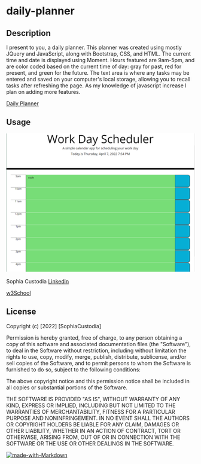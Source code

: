# daily-planner

## Description 

I present to you, a daily planner. This planner was created using mostly JQuery and JavaScript, along with Bootstrap, CSS, and HTML. The current time and date is displayed using Moment. Hours featured are 9am-5pm, and are color coded based on the current time of day: gray for past, red for present, and green for the future. The text area is where any tasks may be entered and saved on your computer's local storage, allowing you to recall tasks after refreshing the page.  As my knowledge of javascript increase I plan on adding more features. 

[Daily Planner](https://sophtron5000.github.io/daily-planner/)
 
## Usage

![daily-planner](./assets/screenshot.PNG)

Sophia Custodia
[Linkedin](https://www.linkedin.com/in/sophia-custodia/)

[w3School](https://w3schools.com/)


## License

Copyright (c) [2022] [SophiaCustodia]

Permission is hereby granted, free of charge, to any person obtaining a copy
of this software and associated documentation files (the "Software"), to deal
in the Software without restriction, including without limitation the rights
to use, copy, modify, merge, publish, distribute, sublicense, and/or sell
copies of the Software, and to permit persons to whom the Software is
furnished to do so, subject to the following conditions:

The above copyright notice and this permission notice shall be included in all
copies or substantial portions of the Software.

THE SOFTWARE IS PROVIDED "AS IS", WITHOUT WARRANTY OF ANY KIND, EXPRESS OR
IMPLIED, INCLUDING BUT NOT LIMITED TO THE WARRANTIES OF MERCHANTABILITY,
FITNESS FOR A PARTICULAR PURPOSE AND NONINFRINGEMENT. IN NO EVENT SHALL THE
AUTHORS OR COPYRIGHT HOLDERS BE LIABLE FOR ANY CLAIM, DAMAGES OR OTHER
LIABILITY, WHETHER IN AN ACTION OF CONTRACT, TORT OR OTHERWISE, ARISING FROM,
OUT OF OR IN CONNECTION WITH THE SOFTWARE OR THE USE OR OTHER DEALINGS IN THE
SOFTWARE.



[![made-with-Markdown](https://img.shields.io/badge/Made%20with-Markdown-1f425f.svg)](http://commonmark.org)
